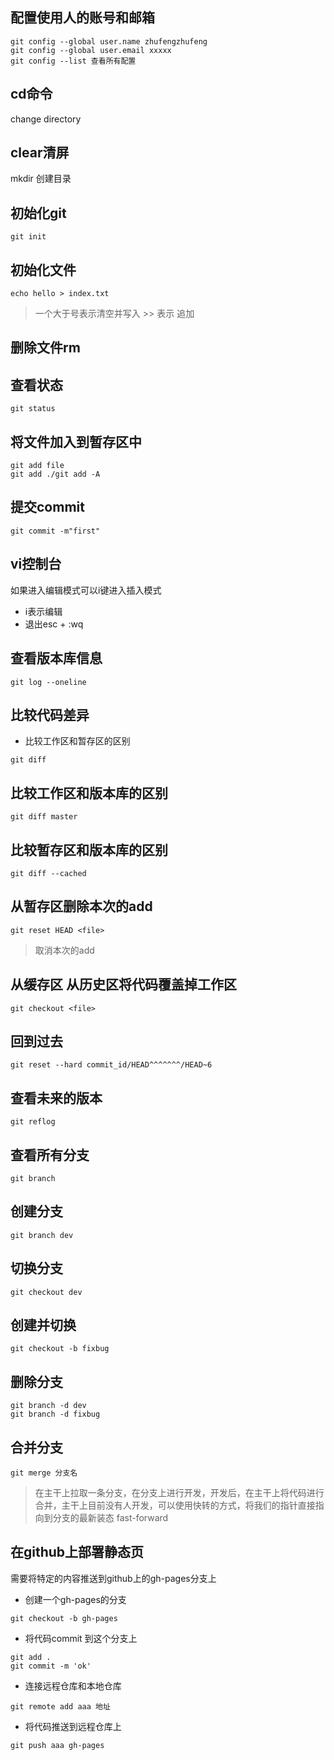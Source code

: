 ## 配置使用人的账号和邮箱
```
git config --global user.name zhufengzhufeng
git config --global user.email xxxxx
git config --list 查看所有配置
```
## cd命令
change directory
## clear清屏
mkdir 创建目录
## 初始化git
```
git init
```
## 初始化文件
```
echo hello > index.txt
```

> 一个大于号表示清空并写入 >> 表示 追加

## 删除文件rm

## 查看状态
```
git status
``` 
## 将文件加入到暂存区中
```
git add file
git add ./git add -A
```
## 提交commit
```
git commit -m"first"
```
## vi控制台
如果进入编辑模式可以i键进入插入模式

- i表示编辑
- 退出esc + :wq

## 查看版本库信息
```
git log --oneline
```

## 比较代码差异
- 比较工作区和暂存区的区别
```
git diff 
```
## 比较工作区和版本库的区别
```
git diff master
```
## 比较暂存区和版本库的区别
```
git diff --cached
``` 

## 从暂存区删除本次的add
```
git reset HEAD <file>
```

> 取消本次的add

## 从缓存区 从历史区将代码覆盖掉工作区
```
git checkout <file>
``` 

## 回到过去
```
git reset --hard commit_id/HEAD^^^^^^^/HEAD~6
```

## 查看未来的版本
```
git reflog
```

## 查看所有分支
```
git branch
```

## 创建分支
```
git branch dev
```

## 切换分支
```
git checkout dev
```

## 创建并切换
```
git checkout -b fixbug
```

## 删除分支
```
git branch -d dev
git branch -d fixbug
```

## 合并分支
```
git merge 分支名
```

> 在主干上拉取一条分支，在分支上进行开发，开发后，在主干上将代码进行合并，主干上目前没有人开发，可以使用快转的方式，将我们的指针直接指向到分支的最新装态 fast-forward

## 在github上部署静态页
需要将特定的内容推送到github上的gh-pages分支上

- 创建一个gh-pages的分支
```
git checkout -b gh-pages
```
- 将代码commit 到这个分支上
```
git add .
git commit -m 'ok'
```
- 连接远程仓库和本地仓库
```
git remote add aaa 地址
```
- 将代码推送到远程仓库上
```
git push aaa gh-pages
```















